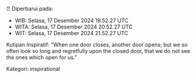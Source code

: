 ⏰ Diperbarui pada:
- WIB: Selasa, 17 Desember 2024 19.52.27 UTC
- WITA: Selasa, 17 Desember 2024 20.52.27 UTC
- WIT: Selasa, 17 Desember 2024 21.52.27 UTC

Kutipan Inspiratif:
"When one door closes, another door opens; but we so often look so long and regretfully upon the closed door, that we do not see the ones which open for us."


Kategori: inspirational

